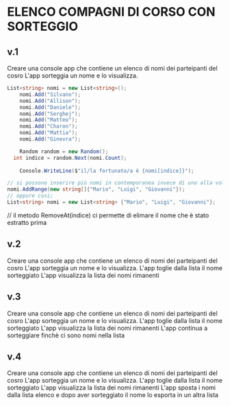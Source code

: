# ELENCO COMPAGNI DI CORSO CON SORTEGGIO
## v.1

Creare una console app che contiene un elenco di nomi dei parteipanti del cosro
L'app sorteggia un nome e lo visualizza.

```csharp
List<string> nomi = new List<string>();
    nomi.Add("Silvano");
    nomi.Add("Allison");
    nomi.Add("Daniele");
    nomi.Add("Serghej");
    nomi.Add("Matteo");
    nomi.Add("Charon");
    nomi.Add("Mattia");
    nomi.Add("Ginevra");

    Random random = new Random();
  int indice = random.Next(nomi.Count);
  
    Console.WriteLine($"il/la fortunato/a è {nomi[indice]}");
```
```csharp
// si possono inserire più nomi in contemporanea invece di uno alla volta cosi:
nomi.AddRange(new string[]{"Mario", "Luigi", "Giovanni"});
// oppure cosi;
List<string> nomi = new List<string> {"Mario", "Luigi", "Giovanni"};
```
// il metodo RemoveAt(indice) ci permette di elimare il nome che è stato estratto prima

## v.2
Creare una console app che contiene un elenco di nomi dei parteipanti del cosro
L'app sorteggia un nome e lo visualizza.
L'app toglie dalla lista il nome sorteggiato
L'app visualizza la lista dei nomi rimanenti

## v.3
Creare una console app che contiene un elenco di nomi dei parteipanti del cosro
L'app sorteggia un nome e lo visualizza.
L'app toglie dalla lista il nome sorteggiato
L'app visualizza la lista dei nomi rimanenti
L'app continua a sorteggiare finchè ci sono nomi nella lista

## v.4
Creare una console app che contiene un elenco di nomi dei parteipanti del cosro
L'app sorteggia un nome e lo visualizza.
L'app toglie dalla lista il nome sorteggiato
L'app visualizza la lista dei nomi rimanenti
L'app sposta i nomi dalla lista elenco e dopo aver sorteggiato il nome lo esporta in un altra lista
